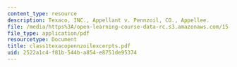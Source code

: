 ```yaml
---
content_type: resource
description: Texaco, INC., Appellant v. Pennzoil, CO., Appellee.
file: /media/https%3A/open-learning-course-data-rc.s3.amazonaws.com/15-649-the-law-of-mergers-and-acquisitions-spring-2003/2522a1c4f81b544ba854e8751de95374_class1texacopennzoilexcerpts.pdf
file_type: application/pdf
resourcetype: Document
title: class1texacopennzoilexcerpts.pdf
uid: 2522a1c4-f81b-544b-a854-e8751de95374
---
```

